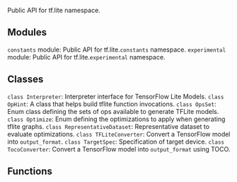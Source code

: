 Public API for tf.lite namespace.
## Modules
`constants` module: Public API for tf.lite.`constants` namespace.
`experimental` module: Public API for tf.lite.`experimental` namespace.
## Classes
`class Interpreter`: Interpreter interface for TensorFlow Lite Models.
`class OpHint`: A class that helps build tflite function invocations.
`class OpsSet`: Enum class defining the sets of ops available to generate TFLite models.
`class Optimize`: Enum defining the optimizations to apply when generating tflite graphs.
`class RepresentativeDataset`: Representative dataset to evaluate optimizations.
`class TFLiteConverter`: Convert a TensorFlow model into `output_format`.
`class TargetSpec`: Specification of target device.
`class TocoConverter`: Convert a TensorFlow model into `output_format` using TOCO.
## Functions
